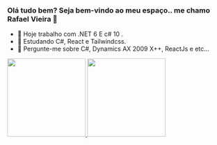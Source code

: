 ### Olá tudo bem? Seja bem-vindo ao meu espaço.. me chamo Rafael Vieira 👋

- 🔭 Hoje trabalho com .NET 6 E c# 10 .
- 🌱 Estudando C#, React e Tailwindcss.
- 💬 Pergunte-me sobre C#, Dynamics AX 2009 X++, ReactJs e etc... 

<div>
  <a href="https://github.com/DrFaelSan">
   <img height="180em" src="https://github-readme-stats.vercel.app/api?username=DrFaelSan&show_icons=true&theme=dracula&include_all_commits=true&count_private=true"/>
   <img height="180em" src="https://github-readme-stats.vercel.app/api/top-langs/?username=DrFaelSan&layout=compact&langs_count=7&theme=dracula"/>
</div>
 
